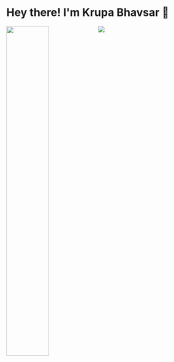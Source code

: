 # Hey there! I'm Krupa Bhavsar 👋



<img align="left" width="47%" src="https://github-readme-stats.vercel.app/api?username=krups2306&show_icons=true&theme=radical" />

<img align="left"  src="https://github-readme-stats.vercel.app/api/top-langs/?username=krups2306&theme=tokyonight" />

